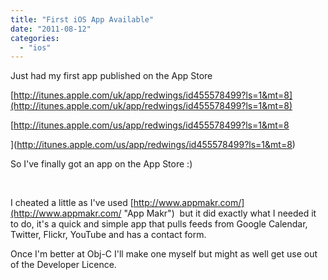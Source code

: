 ```yaml
---
title: "First iOS App Available"
date: "2011-08-12"
categories: 
  - "ios"
---
```


Just had my first app published on the App Store

[http://itunes.apple.com/uk/app/redwings/id455578499?ls=1&mt=8](http://itunes.apple.com/uk/app/redwings/id455578499?ls=1&mt=8)

[http://itunes.apple.com/us/app/redwings/id455578499?ls=1&mt=8

](http://itunes.apple.com/us/app/redwings/id455578499?ls=1&mt=8)

So I've finally got an app on the App Store :)

 

I cheated a little as I've used [http://www.appmakr.com/](http://www.appmakr.com/ "App Makr")  but it did exactly what I needed it to do, it's a quick and simple app that pulls feeds from Google Calendar, Twitter, Flickr, YouTube and has a contact form.

Once I'm better at Obj-C I'll make one myself but might as well get use out of the Developer Licence.
